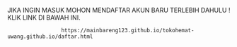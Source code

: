 JIKA INGIN MASUK MOHON MENDAFTAR AKUN BARU TERLEBIH DAHULU ! KLIK LINK DI BAWAH INI.
       
                     https://mainbareng123.github.io/tokohemat-uwang.github.io/daftar.html
       
